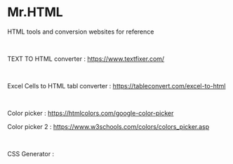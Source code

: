 # Mr.HTML
HTML tools and conversion websites for reference 

</BR>

TEXT TO HTML converter :  https://www.textfixer.com/

</BR>

Excel Cells to HTML tabl converter : https://tableconvert.com/excel-to-html

</BR>

Color picker : https://htmlcolors.com/google-color-picker

Color picker 2 : https://www.w3schools.com/colors/colors_picker.asp

</BR>

CSS Generator : 

</BR>


<!-- 

</BR>

</BR>
</BR>

-->
